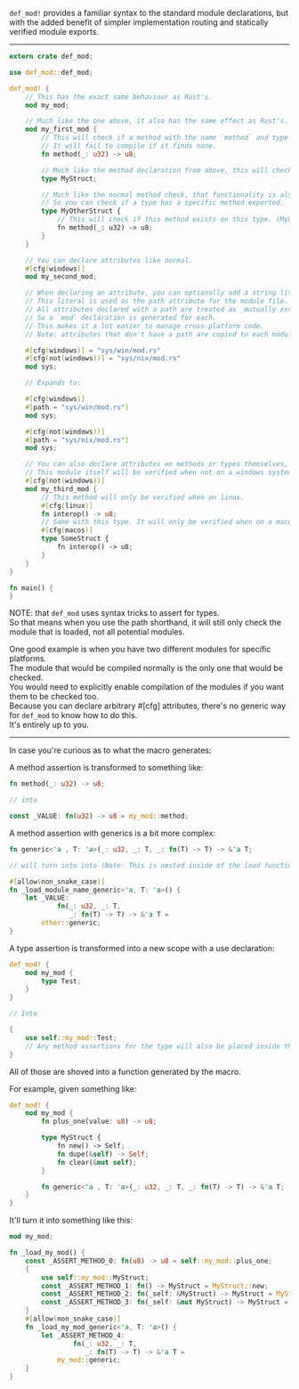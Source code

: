 `def_mod!` provides a familiar syntax to the standard module declarations, but with the added benefit
of simpler implementation routing and statically verified module exports.

---
```rust
extern crate def_mod;

use def_mod::def_mod;

def_mod! {
	// This has the exact same behaviour as Rust's.
	mod my_mod;

	// Much like the one above, it also has the same effect as Rust's.
	mod my_first_mod {
		// This will check if a method with the name `method` and type `fn(u32) -> u8` was exported.
    	// It will fail to compile if it finds none.
		fn method(_: u32) -> u8;

		// Much like the method declaration from above, this will check to see if a type was exported.
		type MyStruct;

		// Much like the normal method check, that functionality is also extended to types.
		// So you can check if a type has a specific method exported.
		type MyOtherStruct {
			// This will check if this method exists on this type. (MyOtherStruct::method)
			fn method(_: u32) -> u8;
		}
	}

	// You can declare attributes like normal.
	#[cfg(windows)]
	mod my_second_mod;

	// When declaring an attribute, you can optionally add a string literal.
	// This literal is used as the path attribute for the module file.
	// All attributes declared with a path are treated as _mutually exclusive_.
	// So a `mod` declaration is generated for each.
	// This makes it a lot easier to manage cross-platform code.
	// Note: attributes that don't have a path are copied to each module declaration.

	#[cfg(windows)] = "sys/win/mod.rs"
	#[cfg(not(windows))] = "sys/nix/mod.rs"
	mod sys;

	// Expands to:

	#[cfg(windows)]
	#[path = "sys/win/mod.rs"]
	mod sys;

	#[cfg(not(windows))]
	#[path = "sys/nix/mod.rs"]
	mod sys;

	// You can also declare attributes on methods or types themselves, and they will be used when verifying the type.
	// This module itself will be verified when not on a windows system.
	#[cfg(not(windows))]
	mod my_third_mod {
		// This method will only be verified when on linux.
		#[cfg(linux)]
		fn interop() -> u8;
		// Same with this type. It will only be verified when on a macos system
		#[cfg(macos)]
		type SomeStruct {
			fn interop() -> u8;
		}
	}
}

fn main() {
}
```

NOTE: that `def_mod` uses syntax tricks to assert for types.  
So that means when you use the path shorthand, it will still only check the module that is loaded, not all potential modules.    

One good example is when you have two different modules for specific platforms.  
The module that would be compiled normally is the only one that would be checked.  
You would need to explicitly enable compilation of the modules if you want them to be checked too.  
Because you can declare arbitrary #[cfg] attributes, there's no generic way for `def_mod` to know how to do this.    
It's entirely up to you.  

---

In case you're curious as to what the macro generates:

A method assertion is transformed to something like:

```rust
fn method(_: u32) -> u8;

// into

const _VALUE: fn(u32) -> u8 = my_mod::method;
```

A method assertion with generics is a bit more complex:

```rust
fn generic<'a , T: 'a>(_: u32, _: T, _: fn(T) -> T) -> &'a T;

// will turn into into (Note: This is nested inside of the load function itself.)

#[allow(non_snake_case)]
fn _load_module_name_generic<'a, T: 'a>() {
	let _VALUE:
			fn(_: u32, _: T,
			   _: fn(T) -> T) -> &'a T =
		other::generic;
}
```

A type assertion is transformed into a new scope with a use declaration:

```rust
def_mod! {
	mod my_mod {
		type Test;
	}
}

// Into

{
	use self::my_mod::Test;
	// Any method assertions for the type will also be placed inside the same scope.
}
```

All of those are shoved into a function generated by the macro.

For example, given something like:

```rust
def_mod! {
	mod my_mod {
		fn plus_one(value: u8) -> u8;

		type MyStruct {
			fn new() -> Self;
			fn dupe(&self) -> Self;
			fn clear(&mut self);
		}

		fn generic<'a , T: 'a>(_: u32, _: T, _: fn(T) -> T) -> &'a T;
	}
}
```

It'll turn it into something like this:

```rust
mod my_mod;

fn _load_my_mod() {
	const _ASSERT_METHOD_0: fn(u8) -> u8 = self::my_mod::plus_one;
	{
		use self::my_mod::MyStruct;
		const _ASSERT_METHOD_1: fn() -> MyStruct = MyStruct::new;
		const _ASSERT_METHOD_2: fn(_self: &MyStruct) -> MyStruct = MyStruct::dupe;
		const _ASSERT_METHOD_3: fn(_self: &mut MyStruct) -> MyStruct = MyStruct::clear;
	}
	#[allow(non_snake_case)]
    fn _load_my_mod_generic<'a, T: 'a>() {
    	let _ASSERT_METHOD_4:
    			fn(_: u32, _: T,
    			   _: fn(T) -> T) -> &'a T =
    		my_mod::generic;
    }
}
```
